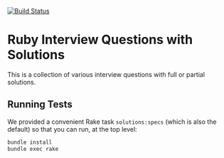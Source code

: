[![Build Status](https://travis-ci.org/kigster/ruby-interview-problems.svg?branch=master)](https://travis-ci.org/kigster/ruby-interview-problems)

# Ruby Interview Questions with Solutions

This is a collection of various interview questions with full or partial solutions.

## Running Tests

We provided a convenient Rake task `solutions:specs` (which is also the default) so that you can run, at the top level:

```bash
bundle install
bundle exec rake
```


